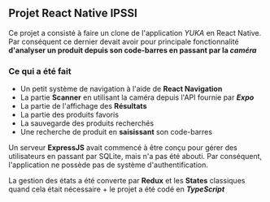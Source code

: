 ## Projet React Native IPSSI

Ce projet a consisté à faire un clone de l'application _YUKA_ en React Native.
Par conséquent ce dernier devait avoir pour principale fonctionnalité **d'analyser un produit depuis son code-barres en passant par la *caméra***

### Ce qui a été fait

- Un petit système de navigation à l'aide de **React Navigation**
- La partie **Scanner** en utilisant la caméra depuis l'API fournie par ***Expo***
- La partie de l'affichage des **Résultats**
- La partie des produits favoris
- La sauvegarde des produits recherchés
- Une recherche de produit en **saisissant** son code-barres

Un serveur **ExpressJS** avait commencé à être conçu pour gérer des utilisateurs en passant par SQLite, mais n'a pas été abouti. Par conséquent, l'application ne possède pas de système d'authentification.

La gestion des états a été converte par **Redux** et les **States** classiques quand cela était nécessaire + le projet a été codé en ***TypeScript***